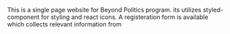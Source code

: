 This is a single page website for Beyond Politics program. its utilizes styled-component for styling and react icons. A registeration form is available which collects relevant information from
